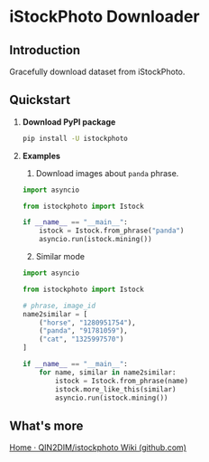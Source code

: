 # iStockPhoto Downloader

## Introduction

Gracefully download dataset from iStockPhoto.

## Quickstart

1. **Download PyPI package**

   ```bash
   pip install -U istockphoto
   ```

2. **Examples**

   1. Download images about `panda` phrase. 

   ```python
   import asyncio
   
   from istockphoto import Istock
   
   if __name__ == "__main__":
       istock = Istock.from_phrase("panda")
       asyncio.run(istock.mining())
   ```

   2. Similar mode
   
   ```python
   import asyncio
   
   from istockphoto import Istock
   
   # phrase, image_id
   name2similar = [
       ("horse", "1280951754"),
       ("panda", "91781059"),
       ("cat", "1325997570")
   ]
   
   if __name__ == "__main__":
       for name, similar in name2similar:
           istock = Istock.from_phrase(name)
           istock.more_like_this(similar)
           asyncio.run(istock.mining())
   ```
   

## What's more

[Home · QIN2DIM/istockphoto Wiki (github.com)](https://github.com/QIN2DIM/istockphoto/wiki)
